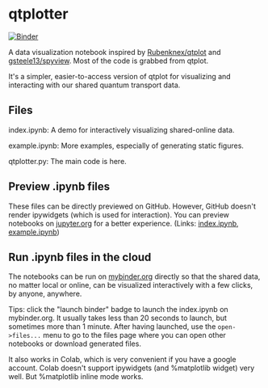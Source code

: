 # qtplotter

[![Binder](https://mybinder.org/badge_logo.svg)](https://mybinder.org/v2/gh/cover-me/qtplotter/master?filepath=index.ipynb)

A data visualization notebook inspired by [Rubenknex/qtplot](https://github.com/Rubenknex/qtplot) and [gsteele13/spyview](https://github.com/gsteele13/spyview). Most of the code is grabbed from qtplot.

It's a simpler, easier-to-access version of qtplot for visualizing and interacting with our shared quantum transport data.

## Files

index.ipynb: A demo for interactively visualizing shared-online data. 

example.ipynb: More examples, especially of generating static figures.

qtplotter.py: The main code is here.


## Preview .ipynb files

These files can be directly previewed on GitHub. However, GitHub doesn't render ipywidgets (which is used for interaction). You can preview notebooks on [jupyter.org](https://nbviewer.jupyter.org/) for a better experience. (Links: [index.ipynb](https://nbviewer.jupyter.org/github/cover-me/qtplotter/blob/master/index.ipynb), [example.ipynb](https://nbviewer.jupyter.org/github/cover-me/qtplotter/blob/master/example.ipynb))

## Run .ipynb files in the cloud

The notebooks can be run on [mybinder.org](https://mybinder.org/) directly so that the shared data, no matter local or online, can be visualized interactively with a few clicks, by anyone, anywhere. 

Tips: click the "launch binder" badge to launch the index.ipynb on mybinder.org. It usually takes less than 20 seconds to launch, but sometimes more than 1 minute. After having launched, use the `open->files...` menu to go to the files page where you can open other notebooks or download generated files.

It also works in Colab, which is very convenient if you have a google account. Colab doesn't support ipywidgets (and %matplotlib widget) very well. But %matplotlib inline mode works.
